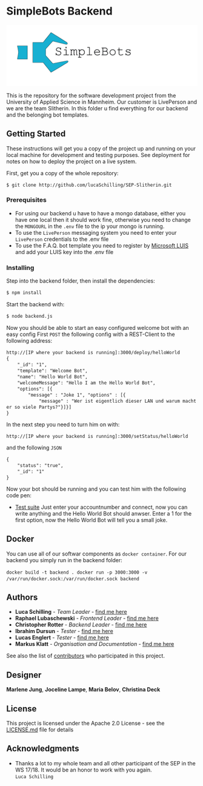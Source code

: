 # SimpleBots Backend

![SimpleBots Logo](../logo.png)

This is the repository for the software development project from the University of Applied Science in Mannheim. Our customer is LivePerson and we are the team Slitherin. In this folder u find everything for our backend and the belonging bot templates.

## Getting Started

These instructions will get you a copy of the project up and running on your local machine for development and testing purposes. See deployment for notes on how to deploy the project on a live system.

First, get you a copy of the whole repository:
```
$ git clone http://github.com/lucaSchilling/SEP-Slitherin.git
```

### Prerequisites

* For using our backend u have to have a mongo database, either you have one local then it should work fine,
otherwise you need to change the `MONGOURL` in the `.env` file to the ip your mongo is running.
* To use the `LivePerson` messaging system you need to enter your `LivePerson` credentials to the .env file
* To use the F.A.Q. bot template you need to register by [Microsoft LUIS](https://www.luis.ai/) and add your LUIS key into the .env file

### Installing

Step into the backend folder,
then install the dependencies:
```sh
$ npm install
```
Start the backend with:
```sh
$ node backend.js
```
Now you should be able to start an easy configured welcome bot with an easy config
First `POST` the following config with a REST-Client to the following address: 
```
http://[IP where your backend is running]:3000/deploy/helloWorld
{    
    "_id": "1",   
    "template": "Welcome Bot",   
    "name": "Hello World Bot",    
    "welcomeMessage": "Hello I am the Hello World Bot",    
    "options": [{   
        "message" : "Joke 1", "options" : [{    
            "message" : "Wer ist eigentlich dieser LAN und warum macht er so viele Partys?"}]}]        
}   
```
In the next step you need to turn him on with:
```
http://[IP where your backend is running]:3000/setStatus/helloWorld
```
and the following `JSON`
```
{    
    "status": "true",    
    "_id": "1"    
}    
```
Now your bot should be running and you can test him with the following code pen:
* [Test suite](https://codepen.io/liveperson/full/xRzXXd/)
Just enter your accountnumber and connect, now you can write anything and the Hello World Bot should anwser.
Enter a 1 for the first option, now the Hello World Bot will tell you a small joke. 

## Docker

You can use all of our softwar components as `docker container`.
For our backend you simply run in the backend folder:

``
docker build -t backend .
docker run -p 3000:3000 -v /var/run/docker.sock:/var/run/docker.sock backend
``

## Authors

* **Luca Schilling** - *Team Leader* - [find me here](https://github.com/lucaSchilling)
* **Raphael Lubaschewski** - *Frontend Leader* - [find me here](https://github.com/Raphi1524694)
* **Christopher Rotter** - *Backend Leader* - [find me here](https://github.com/ChristopherRotter)
* **Ibrahim Dursun** - *Tester* - [find me here](https://github.com/ibdursun)
* **Lucas Englert** - *Tester* - [find me here](https://github.com/Lucas964)
* **Markus Klatt** - *Organisation and Documentation* - [find me here](https://github.com/TPEMarkus)

See also the list of [contributors](https://github.com/lucaSchilling/SEP-Slitherin/contributors) who participated in this project.

## Designer

**Marlene Jung**, **Joceline Lampe**, **Maria Belov**, **Christina Deck**

## License

This project is licensed under the Apache 2.0 License - see the [LICENSE.md](LICENSE.md) file for details

## Acknowledgments

* Thanks a lot to my whole team and all other participant of the SEP in the WS 17/18.
It would be an honor to work with you again.   
`Luca Schilling`
